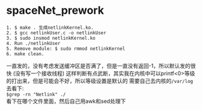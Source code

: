 # spaceNet_prework
```
1. $ make . 生成netlinkKernel.ko.  
2. $ gcc netlinkUser.c -o netlinkUser  
3. $ sudo insmod netlinkKernel.ko      
4. Run ./netlinkUser   
5. Remove module: $ sudo rmmod netlinkKernel          
6. make clean.  
```

一直发的，没有考虑发送缓冲区是否满了，但是一直没有返回-1，所以默认发的很快 (没有写一个接收线程) 
这样判断有点武断，其实我在内核中可以printf<0>等级的打出来，但是可能会不好，所以等级设置是默认的
需要自己去内核的<code>/var/log</code>去看下:  
<code>$grep -rn "Netlink" ./</code>   
看下在哪个文件里面，然后自己用awk和sed处理下
